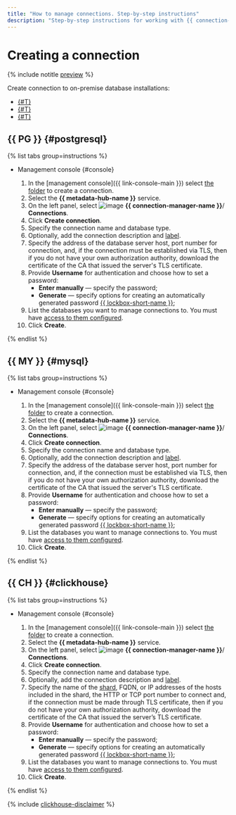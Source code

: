 ```yaml
---
title: "How to manage connections. Step-by-step instructions"
description: "Step-by-step instructions for working with {{ connection-manager-name }} in {{ yandex-cloud }}. In this article you will learn how to create connections."
---
```


# Creating a connection

{% include notitle [preview](../../_includes/note-preview.md) %}

Create connection to on-premise database installations:

* [{#T}](#postgresql)
* [{#T}](#mysql)
* [{#T}](#clickhouse)

## {{ PG }} {#postgresql}

{% list tabs group=instructions %}

- Management console {#console}
  
  1. In the [management console]({{ link-console-main }}) select [the folder](../../resource-manager/concepts/resources-hierarchy.md#folder) to create a connection.
  1. Select the **{{ metadata-hub-name }}** service.
  1. On the left panel, select ![image](../../_assets/console-icons/plug-connection.svg) **{{ connection-manager-name }}**/ **Connections**.
  1. Click **Create connection**.
  1. Specify the connection name and database type.
  1. Optionally, add the connection description and [label](../../resource-manager/concepts/labels.md).
  1. Specify the address of the database server host, port number for connection, and, if the connection must be established via TLS, then if you do not have your own authorization authority, download the certificate of the CA that issued the server's TLS certificate.
  1. Provide **Username** for authentication and choose how to set a password: 
      * **Enter manually** — specify the password;
      * **Generate** — specify options for creating an automatically generated password [{{ lockbox-short-name }}](../../lockbox/quickstart.md);
  1. List the databases you want to manage connections to. You must have [access to them configured](../../managed-postgresql/security).
  1. Click **Create**.

{% endlist %}

## {{ MY }} {#mysql}

{% list tabs group=instructions %}

- Management console {#console}
  
   1. In the [management console]({{ link-console-main }}) select [the folder](../../resource-manager/concepts/resources-hierarchy.md#folder) to create a connection.
   1. Select the **{{ metadata-hub-name }}** service.
   1. On the left panel, select ![image](../../_assets/console-icons/plug-connection.svg) **{{ connection-manager-name }}**/ **Connections**.
   1. Click **Create connection**.
   1. Specify the connection name and database type.
   1. Optionally, add the connection description and [label](../../resource-manager/concepts/labels.md).
   1. Specify the address of the database server host, port number for connection, and, if the connection must be established via TLS, then if you do not have your own authorization authority, download the certificate of the CA that issued the server's TLS certificate.
   1. Provide **Username** for authentication and choose how to set a password:
       * **Enter manually** — specify the password;
       * **Generate** — specify options for creating an automatically generated password [{{ lockbox-short-name }}](../../lockbox/quickstart.md);
   1. List the databases you want to manage connections to. You must have [access to them configured](../../managed-mysql/security).
   1. Click **Create**.

{% endlist %}

## {{ CH }} {#clickhouse}

{% list tabs group=instructions %}

- Management console {#console}
    
    1. In the [management console]({{ link-console-main }}) select [the folder](../../resource-manager/concepts/resources-hierarchy.md#folder) to create a connection.
    1. Select the **{{ metadata-hub-name }}** service.
    1. On the left panel, select ![image](../../_assets/console-icons/plug-connection.svg) **{{ connection-manager-name }}**/ **Connections**.
    1. Click **Create connection**.
    1. Specify the connection name and database type.
    1. Optionally, add the connection description and [label](../../resource-manager/concepts/labels.md). 
    1. Specify the name of the [shard](../../managed-clickhouse/operations/shards.md#list-shards), FQDN, or IP addresses of the hosts included in the shard, the HTTP or TCP port number to connect and, if the connection must be made through TLS certificate, then if you do not have your own authorization authority, download the certificate of the CA that issued the server’s TLS certificate.
    1. Provide **Username** for authentication and choose how to set a password:
        * **Enter manually** — specify the password;
        * **Generate** — specify options for creating an automatically generated password [{{ lockbox-short-name }}](../../lockbox/quickstart.md);
    1. List the databases you want to manage connections to. You must have [access to them configured](../../managed-clickhouse/security).
    1. Click **Create**.

{% endlist %}

{% include [clickhouse-disclaimer](../../_includes/clickhouse-disclaimer.md) %}